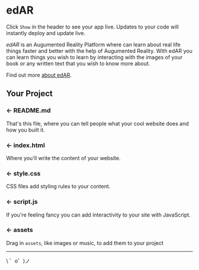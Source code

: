 edAR
=================

Click `Show` in the header to see your app live. Updates to your code will instantly deploy and update live.

*edAR* is an Augumented Reality Platform where can learn about real life things faster and better with the help of Augumented Reality. With edAR you can learn things you wish to learn by interacting with the images of your book or any written text that you wish to know more about.

Find out more [about edAR](https://edar-6jbbh3why.now.sh/#0).


Your Project
------------

### ← README.md

That's this file, where you can tell people what your cool website does and how you built it.

### ← index.html

Where you'll write the content of your website. 

### ← style.css

CSS files add styling rules to your content.

### ← script.js

If you're feeling fancy you can add interactivity to your site with JavaScript.

### ← assets

Drag in `assets`, like images or music, to add them to your project

-------------------

\ ゜o゜)ノ

